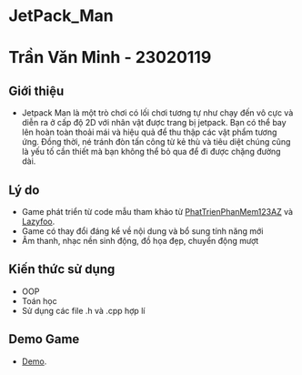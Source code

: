 # JetPack_Man
# Trần Văn Minh - 23020119
## Giới thiệu
* Jetpack Man là một trò chơi có lối chơi tương tự như chạy đến vô cực và diễn ra ở cấp độ 2D với nhân vật được trang bị jetpack. Bạn có thể bay lên hoàn toàn thoải mái và hiệu quả để thu thập các vật phẩm tương ứng. Đồng thời, né tránh đòn tấn công từ kẻ thù và tiêu diệt chúng cũng là yếu tố cần thiết mà bạn không thể bỏ qua để đi được chặng đường dài. 
## Lý do 
* Game phát triển từ code mẫu tham khảo từ [PhatTrienPhanMem123AZ](https://www.youtube.com/@PhatTrienPhanMem123AZ) và [Lazyfoo](https://lazyfoo.net/tutorials/SDL/index.php).
* Game có thay đổi đáng kể về nội dung và bổ sung tính năng mới
* Âm thanh, nhạc nền sinh động, đồ họa đẹp, chuyển động mượt
## Kiến thức sử dụng
* OOP
* Toán học
* Sử dụng các file .h và .cpp hợp lí
## Demo Game 
* [Demo](https://drive.google.com/file/d/1EbVKrGUhwVp_drhQ6o_SEHCFLYDeDlmn/view?usp=drive_link).
